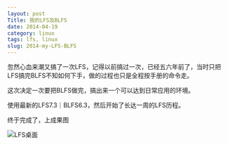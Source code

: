 ```yaml
---
layout: post
Title: 我的LFS及BLFS
date: 2014-04-19
category: linux
tags: lfs, linux
slug: 2014-my-LFS-BLFS
---
```


忽然心血来潮又搞了一次LFS，记得以前搞过一次，已经五六年前了，当时只把LFS搞完BLFS不知如何下手，做的过程也只是全程按手册的命令走。

这次决定一次要把BLFS做完，搞出来一个可以达到日常应用的环境。

使用最新的LFS7.3｜BLFS6.3，然后开始了长达一周的LFS历程。

终于完成了，上成果图

![LFS桌面](http://image17-c.poco.cn/mypoco/myphoto/20150705/19/17835138520150705194356045.jpg?1024x641_120)
